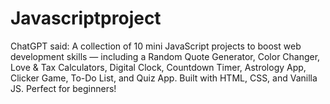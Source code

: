 # Javascriptproject
ChatGPT said:  A collection of 10 mini JavaScript projects to boost web development skills — including a Random Quote Generator, Color Changer, Love &amp; Tax Calculators, Digital Clock, Countdown Timer, Astrology App, Clicker Game, To-Do List, and Quiz App. Built with HTML, CSS, and Vanilla JS. Perfect for beginners!
